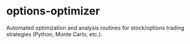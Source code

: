 # options-optimizer
Automated optimization and analysis routines for stock/options trading strategies (Python, Monte Carlo, etc.).
